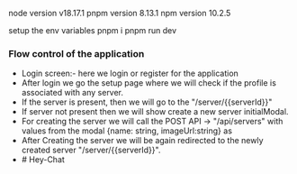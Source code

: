 node version v18.17.1
pnpm version 8.13.1
npm version 10.2.5

setup the env variables
pnpm i
pnpm run dev


### Flow control of the application

- Login screen:- here we login or register for the application
- After login we go the setup page where we will check if the profile is associated with any server.
- If the server is present, then we will go to the "/server/{{serverId}}"
- If server not present then we will show create a new server initialModal.
- For creating the server we will call the POST API -> "/api/servers" with values from the modal {name: string, imageUrl:string} as
- After Creating the server we will be again redirected to the newly created server "/server/{{serverId}}".
- #   H e y - C h a t  
 